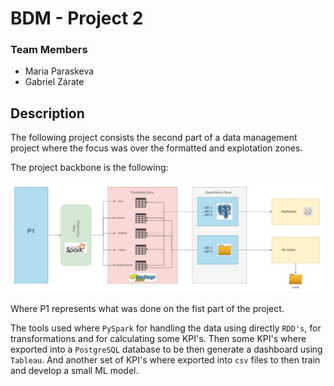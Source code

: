 # BDM - Project 2

### Team Members

- Maria Paraskeva
- Gabriel Zárate

## Description

The following project consists the second part of a data management project where the focus was over the formatted and explotation zones.

The project backbone is the following:

![backbone.png](images%2Fbackbone.png)

Where P1 represents what was done on the fist part of the project.

The tools used where `PySpark` for handling the data using directly `RDD's`, for transformations and for calculating some KPI's. Then 
some KPI's where exported into a `PostgreSQL` database to be then generate a dashboard using `Tableau`. And another set of KPI's where exported into 
`csv` files to then train and develop a small ML model.

